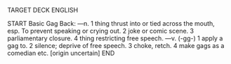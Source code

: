TARGET DECK
ENGLISH

START
Basic
Gag
Back: —n. 1 thing thrust into or tied across the mouth, esp. To prevent speaking or crying out. 2 joke or comic scene. 3 parliamentary closure. 4 thing restricting free speech. —v. (-gg-) 1 apply a gag to. 2 silence; deprive of free speech. 3 choke, retch. 4 make gags as a comedian etc. [origin uncertain]
END
